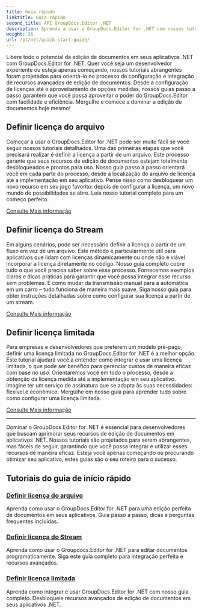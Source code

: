 ```yaml
---
title: Guia rápido
linktitle: Guia rápido
second_title: API GroupDocs.Editor .NET
description: Aprenda a usar o GroupDocs.Editor for .NET com nossos tutoriais abrangentes. Defina licenças, integre recursos e desbloqueie recursos avançados de edição de documentos.
weight: 26
url: /pt/net/quick-start-guide/
---
```

Libere todo o potencial da edição de documentos em seus aplicativos .NET com GroupDocs.Editor for .NET. Quer você seja um desenvolvedor experiente ou esteja apenas começando, nossos tutoriais abrangentes foram projetados para orientá-lo no processo de configuração e integração de recursos avançados de edição de documentos. Desde a configuração de licenças até o aproveitamento de opções medidas, nossos guias passo a passo garantem que você possa aproveitar o poder do GroupDocs.Editor com facilidade e eficiência. Mergulhe e comece a dominar a edição de documentos hoje mesmo!
## Definir licença do arquivo

Começar a usar o GroupDocs.Editor for .NET pode ser muito fácil se você seguir nossos tutoriais detalhados. Uma das primeiras etapas que você precisará realizar é definir a licença a partir de um arquivo. Este processo garante que seus recursos de edição de documentos estejam totalmente desbloqueados e prontos para uso. Nosso guia passo a passo orientará você em cada parte do processo, desde a localização do arquivo de licença até a implementação em seu aplicativo. Pense nisso como desbloquear um novo recurso em seu jogo favorito: depois de configurar a licença, um novo mundo de possibilidades se abre. Leia nosso tutorial completo para um começo perfeito.

[Consulte Mais informação](./set-license-from-file/)

## Definir licença do Stream

Em alguns cenários, pode ser necessário definir a licença a partir de um fluxo em vez de um arquivo. Este método é particularmente útil para aplicativos que lidam com licenças dinamicamente ou onde não é viável incorporar a licença diretamente no código. Nosso guia completo cobre tudo o que você precisa saber sobre esse processo. Fornecemos exemplos claros e dicas práticas para garantir que você possa integrar esse recurso sem problemas. É como mudar da transmissão manual para a automática em um carro – tudo funciona de maneira mais suave. Siga nosso guia para obter instruções detalhadas sobre como configurar sua licença a partir de um stream.

[Consulte Mais informação](./set-license-from-stream/)

## Definir licença limitada

Para empresas e desenvolvedores que preferem um modelo pré-pago, definir uma licença limitada no GroupDocs.Editor for .NET é a melhor opção. Este tutorial ajudará você a entender como integrar e usar uma licença limitada, o que pode ser benéfico para gerenciar custos de maneira eficaz com base no uso. Orientaremos você em todo o processo, desde a obtenção da licença medida até a implementação em seu aplicativo. Imagine ter um serviço de assinatura que se adapta às suas necessidades: flexível e econômico. Mergulhe em nosso guia para aprender tudo sobre como configurar uma licença limitada.

[Consulte Mais informação](./set-metered-license/)

---

Dominar o GroupDocs.Editor for .NET é essencial para desenvolvedores que buscam aprimorar seus recursos de edição de documentos em aplicativos .NET. Nossos tutoriais são projetados para serem abrangentes, mas fáceis de seguir, garantindo que você possa integrar e utilizar esses recursos de maneira eficaz. Esteja você apenas começando ou procurando otimizar seu aplicativo, estes guias são o seu roteiro para o sucesso.
## Tutoriais do guia de início rápido
### [Definir licença do arquivo](./set-license-from-file/)
Aprenda como usar o GroupDocs.Editor for .NET para uma edição perfeita de documentos em seus aplicativos. Guia passo a passo, dicas e perguntas frequentes incluídas.
### [Definir licença do Stream](./set-license-from-stream/)
Aprenda como usar o Groupdocs.Editor for .NET para editar documentos programaticamente. Siga este guia completo para integração perfeita e recursos avançados.
### [Definir licença limitada](./set-metered-license/)
Aprenda como integrar e usar GroupDocs.Editor for .NET com nosso guia completo. Desbloqueie recursos avançados de edição de documentos em seus aplicativos .NET.
